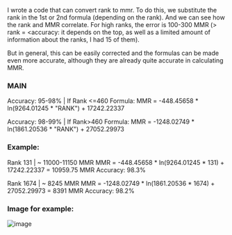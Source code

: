 I wrote a code that can convert rank to mmr. To do this, we substitute the rank in the 1st or 2nd formula (depending on the rank). And we can see how the rank and MMR correlate. For high ranks, the error is 100-300 MMR (> rank =  <accuracy: it depends on the top, as well as a limited amount of information about the ranks, I had 15 of them). 

But in general, this can be easily corrected and the formulas can be made even more accurate, although they are already quite accurate in calculating MMR.

### MAIN
Accuracy: 95-98% | If Rank <=460
Formula: MMR = -448.45658 * ln(9264.01245 * "RANK") + 17242.22337

Accuracy: 98-99% | If Rank>460
Formula: MMR = -1248.02749 * ln(1861.20536 * "RANK") + 27052.29973

### Example:
Rank 131 | ~ 11000-11150 MMR
MMR = -448.45658 * ln(9264.01245 * 131) + 17242.22337 = 10959.75 MMR
Accuracy: 98.3% 

Rank 1674 | ~ 8245 MMR
MMR = -1248.02749 * ln(1861.20536 * 1674) + 27052.29973 = 8391 MMR
Accuracy: 98.2% 

### Image for example: 
![image](https://github.com/dotabod/backend/assets/91318807/3f426227-5e00-4a10-9008-d1c6ad2b8763)
